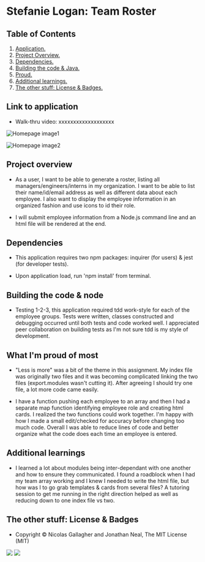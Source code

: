 # Stefanie Logan: Team Roster

## Table of Contents
1. [ Application. ](#application)
2. [ Project Overview. ](#overview)
3. [ Dependencies. ](#depend)
4. [ Building the code & Java. ](#code)
5. [ Proud. ](#proud)
6. [ Additional learnings. ](#learnings)
7. [ The other stuff: License & Badges. ](#streetcred)


<a name="application"></a>
## Link to application

* Walk-thru video: xxxxxxxxxxxxxxxxxxx

![Homepage image1](xxxxxxxxxxxxxxxx)

![Homepage image2](xxxxxxxxxxxxxxxxxxx)

<a name="overview"></a>
## Project overview

* As a user, I want to be able to generate a roster, listing all managers/engineers/interns in my organization. I want to be able to list their name/id/email address as well as different data about each employee. I also want to display the employee information in an organized fashion and use icons to id their role. 

* I will submit employee information from a Node.js command line and an html file will be rendered at the end.

<a name="depend"></a>
## Dependencies

* This application requires two npm packages: inquirer (for users) & jest (for developer tests).

* Upon application load, run 'npm install' from terminal.

<a name="code"></a>
## Building the code & node

* Testing 1-2-3, this application required tdd work-style for each of the employee groups. Tests were written, classes constructed and debugging occurred  until both tests and code worked well. I appreciated peer collaboration on building tests as I'm not sure tdd is my style of development.

<a name="proud"></a>
## What I'm proud of most

* "Less is more" was a bit of the theme in this assignment. My index file was originally two files and it was becoming complicated linking the two files (export.modules wasn't cutting it). After agreeing I should try one file, a lot more code came easily.

* I have a function pushing each employee to an array and then I had a separate map function identifying employee role and creating html cards. I realized the two functions could work together. I'm happy with how I made a small edit/checked for accuracy before changing too much code. Overall I was able to reduce lines of code and better organize what the code does each time an employee is entered.

<a name="learnings"></a>
## Additional learnings

* I learned a lot about modules being inter-dependant with one another and how to ensure they communicated. I found a roadblock when I had my team array working and I knew I needed to write the html file, but how was I to go grab templates & cards from several files? A tutoring session to get me running in the right direction helped as well as reducing down to one index file vs two.

<a name="streetcred"></a>
## The other stuff: License & Badges

* Copyright © Nicolas Gallagher and Jonathan Neal, The MIT License (MIT)

<img src="https://img.shields.io/badge/node_JS%20-%231572B6.svg?&style=for-the-badge&logo=nodeJS3&logoColor=white"/>

<img src="https://img.shields.io/badge/html5%20-%23E34F26.svg?&style=for-the-badge&logo=html5&logoColor=white"/>


